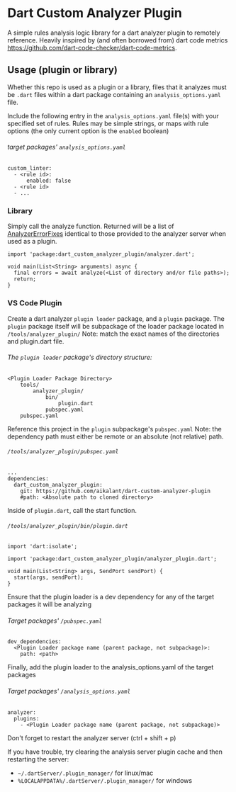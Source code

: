 # Dart Custom Analyzer Plugin
A simple rules analysis logic library for a dart analyzer plugin to remotely reference.
Heavily inspired by (and often borrowed from) dart code metrics https://github.com/dart-code-checker/dart-code-metrics.

## Usage (plugin or library)

Whether this repo is used as a plugin or a library, files that it analyzes must be `.dart` files within a dart package containing an `analysis_options.yaml` file.

Include the following entry in the `analysis_options.yaml` file(s) with your specified set of rules. 
Rules may be simple strings, or maps with rule options (the only current option is the `enabled` boolean) 

###### target packages' `analysis_options.yaml`
```
custom_linter:
  - <rule id>:
      enabled: false
  - <rule id>
  - ...
```

### Library

Simply call the analyze function. Returned will be a list of [AnalyzerErrorFixes](https://pub.dev/documentation/analysis_server_lib/latest/analysis_server_lib/AnalysisErrorFixes-class.html) identical to those provided to the analyzer server when used as a plugin.

```
import 'package:dart_custom_analyzer_plugin/analyzer.dart';

void main(List<String> arguments) async {
  final errors = await analyze(<List of directory and/or file paths>);
  return;
}
```

### VS Code Plugin

Create a dart analyzer `plugin loader` package, and a `plugin` package. The `plugin` package itself will be subpackage of the loader package located in `/tools/analyzer_plugin/`
Note: match the exact names of the directories and plugin.dart file.

###### The `plugin loader` package's directory structure:
```
<Plugin Loader Package Directory>
    tools/
        analyzer_plugin/
            bin/
                plugin.dart
            pubspec.yaml
    pubspec.yaml
```
Reference this project in the `plugin` subpackage's `pubspec.yaml`
Note: the dependency path must either be remote or an absolute (not relative) path.

###### `/tools/analyzer_plugin/pubspec.yaml`
```
...
dependencies:
  dart_custom_analyzer_plugin:
    git: https://github.com/aikalant/dart-custom-analyzer-plugin
    #path: <Absolute path to cloned directory>
```

Inside of `plugin.dart`, call the start function.

###### `/tools/analyzer_plugin/bin/plugin.dart`
```
import 'dart:isolate';

import 'package:dart_custom_analyzer_plugin/analyzer_plugin.dart';

void main(List<String> args, SendPort sendPort) {
  start(args, sendPort);
}
```

Ensure that the plugin loader is a dev dependency for any of the target packages it will be analyzing
###### Target packages' `/pubspec.yaml`
```
dev_dependencies:
  <Plugin Loader package name (parent package, not subpackage)>:
    path: <path>
```

Finally, add the plugin loader to the analysis_options.yaml of the target packages

###### Target packages' `/analysis_options.yaml`
```
analyzer:
  plugins:
    - <Plugin Loader package name (parent package, not subpackage)>
```

Don't forget to restart the analyzer server (ctrl + shift + p)

If you have trouble, try clearing the analysis server plugin cache and then restarting the server:
- `~/.dartServer/.plugin_manager/` for linux/mac
- `%LOCALAPPDATA%/.dartServer/.plugin_manager/` for windows